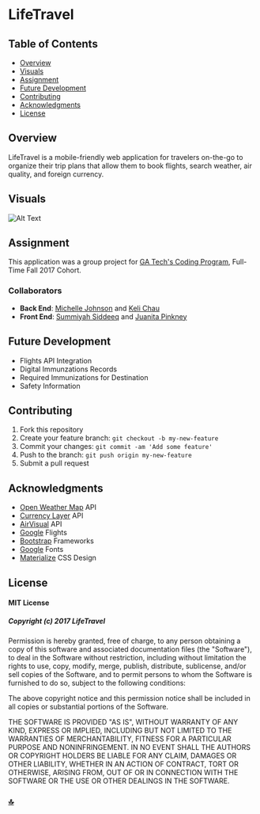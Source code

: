 # LifeTravel

## Table of Contents
+ [Overview](#overview)  
+ [Visuals](#visuals)
+ [Assignment](#assignment)
+ [Future Development](#future-development)
+ [Contributing](#contributing)
+ [Acknowledgments](#acknowledgments)
+ [License](#license)

## Overview
LifeTravel is a mobile-friendly web application for travelers on-the-go to organize their trip plans that allow them to book flights, search weather, air quality, and foreign currency. 

## Visuals
![Alt Text](assets/visuals/LifeTravel.gif)

## Assignment
This application was a group project for [GA Tech's Coding Program](https://codingbootcamp.pe.gatech.edu/), Full-Time Fall 2017 Cohort.

### Collaborators
+ **Back End**: [Michelle Johnson](https://www.github.com/JohnsonMic) and [Keli Chau](https://www.github.com/kelichau)
+ **Front End**: [Summiyah Siddeeq](https://www.github.com/summiyah) and [Juanita Pinkney](https://www.github.com/juanitapinkney)

## Future Development
+ Flights API Integration
+ Digital Immunzations Records
+ Required Immunizations for Destination
+ Safety Information 

## Contributing
1. Fork this repository
2. Create your feature branch: `git checkout -b my-new-feature`
3. Commit your changes: `git commit -am 'Add some feature'`
4. Push to the branch: `git push origin my-new-feature`
5. Submit a pull request

## Acknowledgments
+ [Open Weather Map](https://airvisual.com/) API
+ [Currency Layer](https://currencylayer.com/) API
+ [AirVisual](https://airvisual.com/) API
+ [Google](https://www.google.com/flights/) Flights
+ [Bootstrap](https://getbootstrap.com/) Frameworks
+ [Google](https://fonts.google.com/) Fonts
+ [Materialize](http://materializecss.com/) CSS Design

## License
#### MIT License

##### Copyright (c) 2017 LifeTravel

Permission is hereby granted, free of charge, to any person obtaining a copy
of this software and associated documentation files (the "Software"), to deal
in the Software without restriction, including without limitation the rights
to use, copy, modify, merge, publish, distribute, sublicense, and/or sell
copies of the Software, and to permit persons to whom the Software is
furnished to do so, subject to the following conditions:

The above copyright notice and this permission notice shall be included in all
copies or substantial portions of the Software.

THE SOFTWARE IS PROVIDED "AS IS", WITHOUT WARRANTY OF ANY KIND, EXPRESS OR
IMPLIED, INCLUDING BUT NOT LIMITED TO THE WARRANTIES OF MERCHANTABILITY,
FITNESS FOR A PARTICULAR PURPOSE AND NONINFRINGEMENT. IN NO EVENT SHALL THE
AUTHORS OR COPYRIGHT HOLDERS BE LIABLE FOR ANY CLAIM, DAMAGES OR OTHER
LIABILITY, WHETHER IN AN ACTION OF CONTRACT, TORT OR OTHERWISE, ARISING FROM,
OUT OF OR IN CONNECTION WITH THE SOFTWARE OR THE USE OR OTHER DEALINGS IN THE
SOFTWARE.

### [:top:](#LifeTravel)

